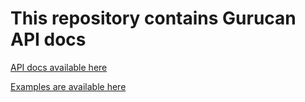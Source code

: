 # This repository contains Gurucan API docs

[API docs available here](https://stoplight.io/p/docs/gh/jdponomarev/gurucan-api)

[Examples are available here](https://github.com/jdponomarev/gurucan-api/tree/master/examples/)
